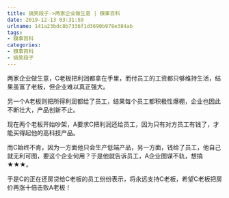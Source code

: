 ```yaml
---
title: 搞笑段子->两家企业做生意 | 糗事百科
date: 2019-12-13 03:31:59
urlname: 141a23bdc8b7336f1d3690b978e384ab
tags: 
- 糗事百科
categories:
- 糗事百科
- 搞笑段子
---
```

两家企业做生意，C老板把利润都拿在手里，而付员工的工资都只够维持生活，结果虽富了老板，但企业难以真正强大。

另一个A老板则把所得利润都给了员工，结果每个员工都积极性爆棚，企业也因此不断壮大，产品创新不止。

现在两个老板开始吵架，A要求C把利润还给员工，因为只有对方员工有钱了，才能买得起他的高科技产品。

而C始终不肯，因为一方面他只会生产低端产品，另一方面，钱给了员工，他自己就无利可图，要这个企业何用？于是他就告诉员工，A企业图谋不轨，想搞★★★。

于是C的正在还房贷给C老板的员工纷纷表示，将永远支持C老板，希望C老板把房价再涨十倍击败A老板！


